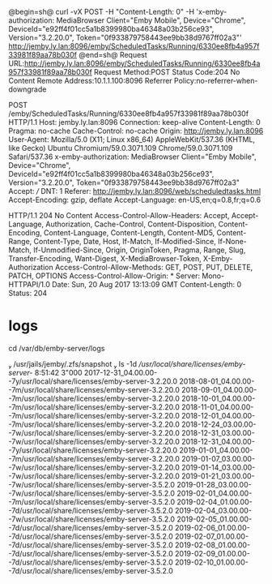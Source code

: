@begin=sh@
curl -vX POST -H "Content-Length: 0" -H 'x-emby-authorization: MediaBrowser Client="Emby Mobile", Device="Chrome", DeviceId="e92ff4f01cc5a1b8399980ba46348a03b256ce93", Version="3.2.20.0", Token="0f933879758443ee9bb38d9767ff02a3"' http://jemby.ly.lan:8096/emby/ScheduledTasks/Running/6330ee8fb4a957f33981f89aa78b030f
@end=sh@
Request URL:http://jemby.ly.lan:8096/emby/ScheduledTasks/Running/6330ee8fb4a957f33981f89aa78b030f
Request Method:POST
Status Code:204 No Content
Remote Address:10.1.1.100:8096
Referrer Policy:no-referrer-when-downgrade

POST /emby/ScheduledTasks/Running/6330ee8fb4a957f33981f89aa78b030f HTTP/1.1
Host: jemby.ly.lan:8096
Connection: keep-alive
Content-Length: 0
Pragma: no-cache
Cache-Control: no-cache
Origin: http://jemby.ly.lan:8096
User-Agent: Mozilla/5.0 (X11; Linux x86_64) AppleWebKit/537.36 (KHTML, like Gecko) Ubuntu Chromium/59.0.3071.109 Chrome/59.0.3071.109 Safari/537.36
x-emby-authorization: MediaBrowser Client="Emby Mobile", Device="Chrome", DeviceId="e92ff4f01cc5a1b8399980ba46348a03b256ce93", Version="3.2.20.0", Token="0f933879758443ee9bb38d9767ff02a3"
Accept: */*
DNT: 1
Referer: http://jemby.ly.lan:8096/web/scheduledtasks.html
Accept-Encoding: gzip, deflate
Accept-Language: en-US,en;q=0.8,fr;q=0.6

HTTP/1.1 204 No Content
Access-Control-Allow-Headers: Accept, Accept-Language, Authorization, Cache-Control, Content-Disposition, Content-Encoding, Content-Language, Content-Length, Content-MD5, Content-Range, Content-Type, Date, Host, If-Match, If-Modified-Since, If-None-Match, If-Unmodified-Since, Origin, OriginToken, Pragma, Range, Slug, Transfer-Encoding, Want-Digest, X-MediaBrowser-Token, X-Emby-Authorization
Access-Control-Allow-Methods: GET, POST, PUT, DELETE, PATCH, OPTIONS
Access-Control-Allow-Origin: *
Server: Mono-HTTPAPI/1.0
Date: Sun, 20 Aug 2017 13:13:09 GMT
Content-Length: 0
Status: 204


# logs
cd /var/db/emby-server/logs

 /usr/jails/jemby/.zfs/snapshot  ls -1d */usr/local/share/licenses/emby-server-*                                                                                                                                              8:51:42  3"000
2017-12-31_04.00.00--7y/usr/local/share/licenses/emby-server-3.2.20.0
2018-08-01_04.00.00--7m/usr/local/share/licenses/emby-server-3.2.20.0
2018-09-01_04.00.00--7m/usr/local/share/licenses/emby-server-3.2.20.0
2018-10-01_04.00.00--7m/usr/local/share/licenses/emby-server-3.2.20.0
2018-11-01_04.00.00--7m/usr/local/share/licenses/emby-server-3.2.20.0
2018-12-01_04.00.00--7m/usr/local/share/licenses/emby-server-3.2.20.0
2018-12-24_03.00.00--7w/usr/local/share/licenses/emby-server-3.2.20.0
2018-12-31_03.00.00--7w/usr/local/share/licenses/emby-server-3.2.20.0
2018-12-31_04.00.00--7y/usr/local/share/licenses/emby-server-3.2.20.0
2019-01-01_04.00.00--7m/usr/local/share/licenses/emby-server-3.2.20.0
2019-01-07_03.00.00--7w/usr/local/share/licenses/emby-server-3.2.20.0
2019-01-14_03.00.00--7w/usr/local/share/licenses/emby-server-3.2.20.0
2019-01-21_03.00.00--7w/usr/local/share/licenses/emby-server-3.5.2.0
2019-01-28_03.00.00--7w/usr/local/share/licenses/emby-server-3.5.2.0
2019-02-01_04.00.00--7m/usr/local/share/licenses/emby-server-3.5.2.0
2019-02-04_01.00.00--7d/usr/local/share/licenses/emby-server-3.5.2.0
2019-02-04_03.00.00--7w/usr/local/share/licenses/emby-server-3.5.2.0
2019-02-05_01.00.00--7d/usr/local/share/licenses/emby-server-3.5.2.0
2019-02-06_01.00.00--7d/usr/local/share/licenses/emby-server-3.5.2.0
2019-02-07_01.00.00--7d/usr/local/share/licenses/emby-server-3.5.2.0
2019-02-08_01.00.00--7d/usr/local/share/licenses/emby-server-3.5.2.0
2019-02-09_01.00.00--7d/usr/local/share/licenses/emby-server-3.5.2.0
2019-02-10_01.00.00--7d/usr/local/share/licenses/emby-server-3.5.2.0
